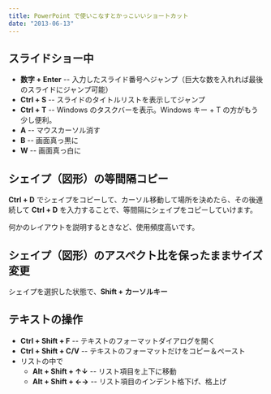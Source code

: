 ```yaml
---
title: PowerPoint で使いこなすとかっこいいショートカット
date: "2013-06-13"
---
```


スライドショー中
----

* **数字 + Enter** -- 入力したスライド番号へジャンプ（巨大な数を入れれば最後のスライドにジャンプ可能）
* **Ctrl + S** -- スライドのタイトルリストを表示してジャンプ
* **Ctrl + T** -- Windows のタスクバーを表示。Windows キー + T の方がもう少し便利。
* **A** -- マウスカーソル消す
* **B** -- 画面真っ黒に
* **W** -- 画面真っ白に

シェイプ（図形）の等間隔コピー
----

**Ctrl + D** でシェイプをコピーして、カーソル移動して場所を決めたら、その後連続して **Ctrl + D** を入力することで、等間隔にシェイプをコピーしていけます。

何かのレイアウトを説明するときなど、使用頻度高いです。

シェイプ（図形）のアスペクト比を保ったままサイズ変更
----

シェイプを選択した状態で、**Shift + カーソルキー**

テキストの操作
----

* **Ctrl + Shift + F** -- テキストのフォーマットダイアログを開く
* **Ctrl + Shift + C/V** -- テキストのフォーマットだけをコピー＆ペースト
* リストの中で
  - **Alt + Shift + ↑↓** -- リスト項目を上下に移動
  - **Alt + Shift + ←→** -- リスト項目のインデント格下げ、格上げ

